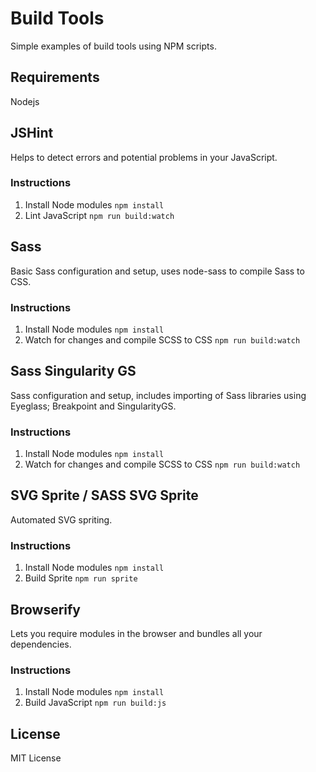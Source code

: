 # Build Tools

Simple examples of build tools using NPM scripts.

## Requirements

Nodejs

## JSHint

Helps to detect errors and potential problems in your JavaScript.

### Instructions

1. Install Node modules `npm install`
2. Lint JavaScript `npm run build:watch`

## Sass

Basic Sass configuration and setup, uses node-sass to compile Sass to CSS.

### Instructions

1. Install Node modules `npm install`
2. Watch for changes and compile SCSS to CSS `npm run build:watch`

## Sass Singularity GS

Sass configuration and setup, includes importing of Sass libraries using Eyeglass; Breakpoint and SingularityGS.

### Instructions

1. Install Node modules `npm install`
2. Watch for changes and compile SCSS to CSS `npm run build:watch`

## SVG Sprite / SASS SVG Sprite

Automated SVG spriting.

### Instructions

1. Install Node modules `npm install`
2. Build Sprite `npm run sprite`

## Browserify

Lets you require modules in the browser and bundles all your dependencies.

### Instructions

1. Install Node modules `npm install`
2. Build JavaScript `npm run build:js`

## License

MIT License
